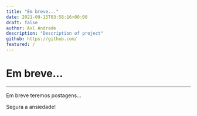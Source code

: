 ```yaml
---
title: "Em breve..."
date: 2021-09-15T03:58:16+00:00
draft: false
author: Axl Andrade
description: "Description of project"
github: https://github.com/
featured: /
---
```


# Em breve...
---
Em breve teremos postagens...

<!--Mais-->

Segura a ansiedade!